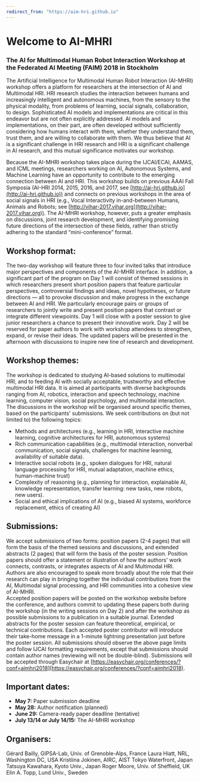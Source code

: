 ```yaml
---
redirect_from: "https://aim-hri.github.io"
---
```

# Welcome to AI-MHRI 
### The AI for Multimodal Human Robot Interaction Workshop at the Federated AI Meeting (FAIM) 2018 in Stockholm

<!---
The intersection of Artificial Intelligence (AI) and Human-Robot Interaction (HRI) has recently emerged as an intriguing technical and intellectual opportunity (e.g., in recent consecutive [AAAI Fall Symposia on AI-HRI in 2014, -15, -16, and -17](https://ai-hri.gihub.io)). Multimodal interaction with robots (M-HRI), including social signals (e.g., the Interspeech satellite workshop 'Vocal Interactivity in-and-between Humans, Animals and Robots' - [VIHAR-2017](http://vihar-2017.vihar.org)), can be also seen as an area within HRI that connects directly to various topics in AI. A full exploration of this intersection, however, has yet to be realized.  The aim of this 1.5 day workshop is to integrate fundamental insights that the AI community and the HRI community have to offer each other within this context.
We intend to frame the discussion by way of the complementary statements _HRI is an AI problem_ and _AI is an HRI problem_ and apply this mutual dependence to a range of relevant topics, including XAI, Planning, NLP, Machine Learning, Image Analysis, Knowledge Representation, Reasoning, (Multimodal) Dialogue, Gesture and Speech Recognition, and Autonomous Systems. In particular, the workshop will emphasize the specific AI and HRI challenges that arise from interacting with embodied agents like robots, as well as the interpretation and generation of social signals emerging from this interaction. Social signals can here refer to communicative modalities of robots and humans in direct interaction (as speech, gaze, or gesture), but it is also possible to view this term more broadly, including more general aspects of societal acceptance of technology, explainability and higher-level signals.
Our aim is to organise an actual _work_-shop rather than a mini-conference, with a focus on discussions around specific topics and areas, based on research area summaries and position papers. 
-->

The Artificial Intelligence for Multimodal Human Robot Interaction (AI-MHRI) workshop offers a platform for researchers at the intersection of AI and Multimodal HRI.  HRI research studies the interaction between humans and increasingly intelligent and autonomous machines, from the sensory to the physical modality, from problems of learning, social signals, collaboration, to design. Sophisticated AI models and implementations are critical in this endeavor but are not often explicitly addressed.  AI models and implementations, on their part, are often developed without sufficiently considering how humans interact with them, whether they understand them, trust them, and are willing to collaborate with them.  We thus believe that AI is a significant challenge in HRI research and HRI is a significant challenge in AI research, and this mutual significance motivates our workshop. 

Because the AI-MHRI workshop takes place  during the IJCAI/ECAI, AAMAS, and ICML meetings, researchers working on AI, Autonomous Systems, and Machine Learning have an opportunity to contribute to the emerging connection between AI and HRI. This workshop builds on previous AAAI Fall Symposia (AI-HRI 2014, 2015, 2016, and 2017, see [http://ai-hri.github.io](http://ai-hri.github.io)) and connects on previous workshops in the area of social signals in HRI (e.g., Vocal Interactivity in-and-between Humans, Animals and Robots; see [http://vihar-2017.vihar.org](http://vihar-2017.vihar.org)). The AI-MHRI workshop, however, puts a greater emphasis on discussions, joint research development, and identifying promising future directions of the intersection of these fields, rather than strictly adhering to the standard “mini-conference” format. 

## Workshop format:
The two-day workshop will feature three to four invited talks that introduce major perspectives and components of the AI-MHRI interface.  In addition, a significant part of the program on Day 1 will consist of themed sessions in which researchers present short position papers that feature particular perspectives, controversial findings and ideas, novel hypotheses, or future directions — all to provoke discussion and make progress in the exchange between AI and HRI.  We particularly encourage pairs or groups of researchers to jointly write and present position papers that contrast or integrate different viewpoints.  Day 1 will close with a poster session to give junior researchers a chance to present their innovative work.  Day 2 will be reserved for paper authors to work with workshop attendees to strengthen, expand, or revise their ideas. The updated papers will be presented in the afternoon with discussions to inspire new line of research and development.  

## Workshop themes:
The workshop is dedicated to studying AI-based solutions to multimodal HRI, and to feeding AI with socially acceptable, trustworthy and effective multimodal HRI data.   It is aimed at participants with diverse backgrounds ranging from AI, robotics, interaction and speech technology, machine learning, computer vision, social psychology, and multimodal interaction. The discussions in the workshop will be organised around specific themes, based on the participants' submissions. We seek contributions on (but not limited to) the following topics:
 
* Methods and architectures (e.g., learning in HRI, interactive machine learning, cognitive architectures for HRI, autonomous systems)
* Rich communication capabilities (e.g., multimodal interaction, nonverbal communication, social signals, challenges for machine learning, availability of suitable data).
* Interactive social robots (e.g., spoken dialogues for HRI, natural language processing for HRI, mutual adaptation, machine ethics, human-machine trust)
* Complexity of reasoning (e.g., planning for interaction, explainable AI, knowledge representation, transfer learning: new tasks, new robots, new users).
* Social and ethical implications of AI (e.g., biased AI systems, workforce replacement, ethics of creating AI) 

## Submissions:
We accept submissions of two forms: position papers (2-4 pages) that will form the basis of the themed  sessions and discussions, and extended abstracts (2 pages) that will form the basis of the poster session.
Position papers should offer a statement or illustration of how the authors' work connects, contrasts, or integrates aspects of AI and Multimodal HRI. Authors are also encouraged to speak more broadly about the role that their research can play in bringing together the individual contributions from the AI, Multimodal signal processing, and HRI communities into a cohesive view of AI-MHRI.  
Accepted position papers will be posted on the workshop website before the conference, and authors commit to updating these papers both during the workshop (in the writing sessions on Day 2) and after the workshop as possible submissions to a publication in a suitable journal.
	Extended abstracts for the poster session can feature theoretical, empirical, or technical contributions. Each accepted poster contributor will introduce their take-home message in a 1-minute lightning presentation just before the poster session. 
	All submissions should observe the above page limits and follow IJCAI formatting requirements, except that submissions should contain author names (reviewing will not be double-blind).
	Submissions will be accepted through Easychair at [https://easychair.org/conferences/?conf=aimhri2018](https://easychair.org/conferences/?conf=aimhri2018).

## Important dates:
* **May 7:** Paper submission deadline
* **May 28:** Author notification (planned)
* **June 29:** Camera-ready paper deadline (tentative)
* **July 13/14 or July 14/15:** The AI-MHRI workshop

## Organisers:
Gérard Bailly, GIPSA-Lab, Univ. of Grenoble-Alps, France
Laura Hiatt, NRL, Washington DC, USA
Kristiina Jokinen, AIRC, AIST Tokyo Waterfront, Japan
Tatsuya Kawahara, Kyoto Univ., Japan
Roger Moore, Univ. of Sheffield, UK
Elin A. Topp, Lund Univ., Sweden

<!---
**A call for contributions and other details will be published here shortly.**
### Invited speakers and panelists
TBA
### Tentative dates:
**more dates will be published soon**
-->
